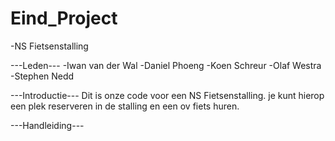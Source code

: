 # Eind_Project
  -NS Fietsenstalling

---Leden---
  -Iwan van der Wal
  -Daniel Phoeng
  -Koen Schreur
  -Olaf Westra
  -Stephen Nedd
  
---Introductie---
Dit is onze code voor een NS Fietsenstalling. je kunt hierop een plek reserveren in de stalling en een ov fiets huren.

---Handleiding---

